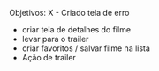 Objetivos:
X - Criado tela de erro
 - criar tela de detalhes do filme
 - levar para o trailer
 - criar favoritos / salvar filme na lista
 - Ação de trailer